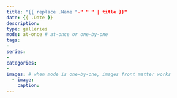 ```yaml
---
title: "{{ replace .Name "-" " " | title }}"
date: {{ .Date }}
description: 
type: galleries
mode: at-once # at-once or one-by-one
tags:
-
series:
-
categories:
-
images: # when mode is one-by-one, images front matter works
  - image: 
    caption: 
---
```

